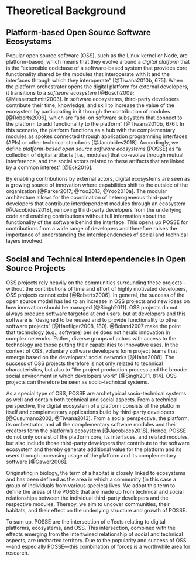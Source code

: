 # Theoretical Background

## Platform-based Open Source Software Ecosystems

Popular open source software (OSS), such as the Linux kernel or Node, are
platform-based, which means that they evolve around a _digital platform_ that is
the “extensible codebase of a software-based system that provides core
functionality shared by the modules that interoperate with it and the interfaces
through which they interoperate” [@Tiwana2010b, 675]. When the platform
orchestrator opens the digital platform for external developers, it transitions
to a _software ecosystem_ [@Bosch2009; @Messerschmitt2003]. In software
ecosystems, third-party developers contribute their time, knowledge, and skill
to increase the value of the ecosystem by participating in it through the
contribution of modules [@Roberts2006], which are “add-on software subsystem
that connect to the platform to add functionality to the platform“
[@Tiwana2010b, 676]. In this scenario, the platform functions as a hub with the
complementary modules as spokes connected through application programming
interfaces (APIs) or other technical standards [@Jacobides2018]. Accordingly, we
define _platform-based open source software ecosystems_ (POSSE) as “a collection
of digital artifacts [i.e., modules] that co-evolve through mutual interference,
and the social actors related to these artifacts that are linked by a common
interest” [@Eck2016].

By enabling contributions by external actors, digital ecosystems are seen as a
growing source of innovation where capabilities shift to the outside of the
organization [@Parker2017; @Yoo2013; @Yoo2010a]. The modular architecture allows
for the coordination of heterogeneous third-party developers that contribute
interdependent modules through an ecosystem [@Jacobides2018], removing
third-party developers from the underlying code and enabling contributions
without full information about the functionality of the software behind the
interface. This opens up POSSE for contributions from a wide range of developers
and therefore raises the importance of understanding the interdependencies of
social and technical layers involved.

## Social and Technical Interdependencies in Open Source Projects

OSS projects rely heavily on the communities surrounding these projects –
without the contributions of time and effort of highly motivated developers, OSS
projects cannot exist [@Roberts2006]. In general, the success of the open source
model has led to an increase in OSS projects and new ideas on how innovation
should be managed [@Singh2011]. OSS projects do not always produce software
targeted at end users, but at developers and this software is “designed to be
reused and to provide functionality to other software projects” [@Haefliger2008,
180]. @Boland2007 make the point that technology (e.g., software) per se does
not herald innovation in complex networks. Rather, diverse groups of actors with
access to the technology are those putting their capabilities to innovative
uses. In the context of OSS, voluntary software developers form project teams
that emerge based on the developers’ social networks [@Hahn2008]. The success of
OSS projects therefore is not only related to technical characteristics, but
also to “the project production process and the broader social environment in
which developers work” [@Singh2011, 814]. OSS projects can therefore be seen as
socio-technical systems.

As a special type of OSS, POSSE are archetypical socio-technical systems as well
and contain both technical and social aspects. From a technical perspective, the
digital ecosystem of a platform consists of the platform itself and
complementary applications build by third-party developers [@Cusumano2002;
@Tiwana2013]. From a social perspective, the platform, its orchestrator, and all
the complementary software modules and their creators form the platform’s
ecosystem [@Jacobides2018]. Hence, POSSE do not only consist of the platform
core, its interfaces, and related modules, but also include those third-party
developers that contribute to the software ecosystem and thereby generate
additional value for the platform and its users through increasing usage of the
platform and its complementary software [@Gawer2008].

Originating in biology, the term of a habitat is closely linked to ecosystems
and has been defined as the area in which a community (in this case a group of
individuals from various species) lives. We adopt this term to define the areas
of the POSSE that are made up from technical and social relationships between
the individual third-party developers and the respective modules. Thereby, we
aim to uncover communities, their habitats, and their effect on the underlying
structure and growth of POSSE.

To sum up, POSSE are the intersection of effects relating to digital platforms,
ecosystems, and OSS. This intersection, combined with the effects emerging from
the intertwined relationship of social and technical aspects, are uncharted
territory. Due to the popularity and success of OSS—and especially POSSE—this
combination of forces is a worthwhile area for research.
